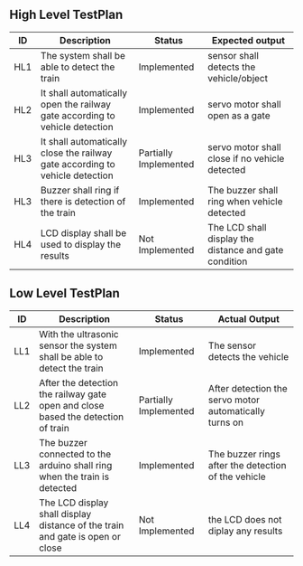 ## High Level TestPlan
| ID  |                    Description                                               |         Status          |  Expected output      |
| --  | -----------                                                                  |  ------------           |-----------            |
| HL1 | The system shall be able to detect the train                                 |  Implemented            | sensor shall detects the vehicle/object|
| HL2 | It shall automatically open the railway gate according to vehicle detection  |  Implemented            | servo motor shall open as a gate |
| HL3 | It shall automatically close the railway gate according to vehicle detection |  Partially Implemented  | servo motor shall close if no vehicle detected|
| HL3 | Buzzer shall ring if there is detection of the train                         |  Implemented            | The buzzer shall ring when vehicle detected |
| HL4 | LCD display shall be used to display the results                             |  Not Implemented        | The LCD shall display the distance and gate condition|

##  Low Level TestPlan
| ID  |                    Description                                                    |       Status                   |  Actual Output |                                     
| --  | -----------                                                                         |    ------------              | ----------   |                                       
| LL1 | With the ultrasonic sensor the system shall be able to detect the train           |     Implemented                |  The sensor detects the vehicle |
| LL2 | After the detection the railway gate open and close based the detection of train|    Partially Implemented       |After detection the servo motor automatically turns on|
| LL3 | The buzzer connected to the arduino shall ring when the train is detected       |    Implemented            | The buzzer rings after the detection of the vehicle |
| LL4 | The LCD display shall display  distance of the train and gate is open or close|    Not Implemented          | the LCD does not diplay any results  |

